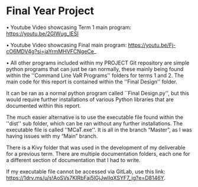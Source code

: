 
# Final Year Project

• Youtube Video showcasing Term 1 main program: https://youtu.be/2GIWug_IESI

• Youtube Video showcasing Final main program: https://youtu.be/Fj-cO6MDV4g?si=jaYrmMHVFCNgeCe_

• All other programs included within my PROJECT Git repository are simple python programs that can just be ran normally, these mainly being found within the ''Command Line VaR Programs'' folders for terms 1 and 2. The main code for this report is contained within the ''Final Design'' folder.

It can be ran as a normal python program called ``Final Design.py'', but this would require further installations of various Python libraries that are documented within this report.

The much easier alternative is to use the executable file found within the ''dist'' sub folder, which can be ran without any further installations. The executable file is called ''MCaT.exe''. It is all in the branch “Master”, as I was having issues with my “Main” branch.

There is a Kivy folder that was used in the development of my deliverable for a previous term. There are multiple documentation folders, each one for a different section of documentation that I had to write.

If my executable file cannot be accessed via GitLab, use this link: https://1drv.ms/u/s!AoSVs7KIRbFaj5lGjJwlIqXSYF7_jg?e=D8146Y.

